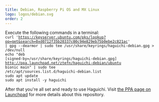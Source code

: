 ```yaml
---
title: Debian, Raspberry Pi OS and MX Linux
logo: logos/debian.svg
order: 2
---
```

Execute the following commands in a terminal:<br>
<code class="user clipboard">curl 'https://keyserver.ubuntu.com/pks/lookup?op=get&search=0xd0712f35b20337c00c94e829eb75b0ebe2c821ac' | gpg --dearmor | sudo tee /usr/share/keyrings/haguichi-debian.gpg &gt; /dev/null</code><br>
<code class="user clipboard">echo "deb [signed-by=/usr/share/keyrings/haguichi-debian.gpg] http://ppa.launchpad.net/ztefn/haguichi-debian/ubuntu bionic main" | sudo tee /etc/apt/sources.list.d/haguichi-debian.list</code><br>
<code class="user clipboard">sudo apt update</code><br>
<code class="user clipboard">sudo apt install -y haguichi</code>

After that you're all set and ready to use Haguichi. Visit <a href="https://launchpad.net/~ztefn/+archive/ubuntu/haguichi-debian" target="_blank" rel="noopener">the PPA page on Launchpad</a> for more details about this repository.
